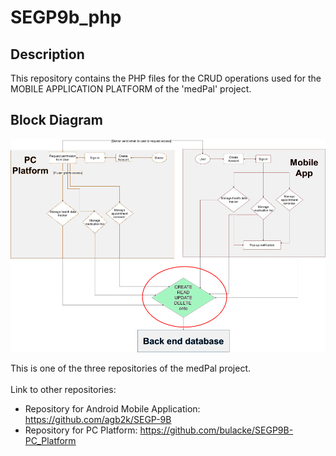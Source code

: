 # SEGP9b_php

## Description

This repository contains the PHP files for the CRUD operations used for the MOBILE APPLICATION PLATFORM of the 'medPal' project.

## Block Diagram

<img src="bd-crud-marked.png" alt="Block Diagram" width="600"/>

This is one of the three repositories of the medPal project.<br><br>
Link to other repositories:<br>
- Repository for Android Mobile Application: https://github.com/agb2k/SEGP-9B    
- Repository for PC Platform: https://github.com/bulacke/SEGP9B-PC_Platform
